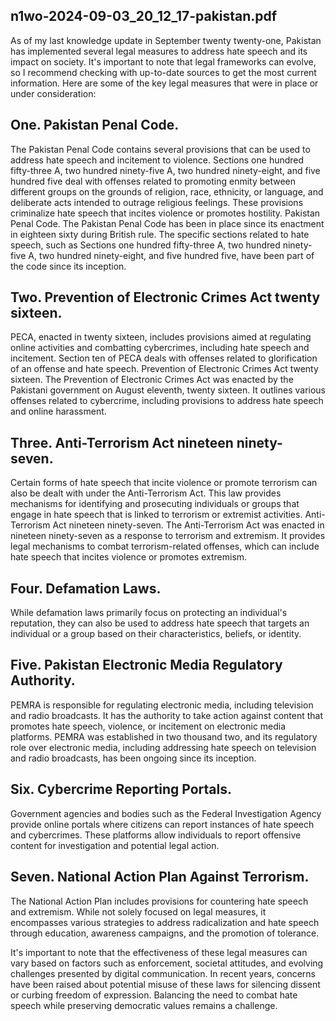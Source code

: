 ## n1wo-2024-09-03_20_12_17-pakistan.pdf

As of my last knowledge update in September twenty twenty-one, Pakistan has implemented several legal measures to address hate speech and its impact on society. It's important to note that legal frameworks can evolve, so I recommend checking with up-to-date sources to get the most current information. Here are some of the key legal measures that were in place or under consideration:


## One. Pakistan Penal Code.

The Pakistan Penal Code contains several provisions that can be used to address hate speech and incitement to violence. Sections one hundred fifty-three A, two hundred ninety-five A, two hundred ninety-eight, and five hundred five deal with offenses related to promoting enmity between different groups on the grounds of religion, race, ethnicity, or language, and deliberate acts intended to outrage religious feelings. These provisions criminalize hate speech that incites violence or promotes hostility. Pakistan Penal Code. The Pakistan Penal Code has been in place since its enactment in eighteen sixty during British rule. The specific sections related to hate speech, such as Sections one hundred fifty-three A, two hundred ninety-five A, two hundred ninety-eight, and five hundred five, have been part of the code since its inception.


## Two. Prevention of Electronic Crimes Act twenty sixteen.

PECA, enacted in twenty sixteen, includes provisions aimed at regulating online activities and combatting cybercrimes, including hate speech and incitement. Section ten of PECA deals with offenses related to glorification of an offense and hate speech. Prevention of Electronic Crimes Act twenty sixteen. The Prevention of Electronic Crimes Act was enacted by the Pakistani government on August eleventh, twenty sixteen. It outlines various offenses related to cybercrime, including provisions to address hate speech and online harassment.


## Three. Anti-Terrorism Act nineteen ninety-seven.

Certain forms of hate speech that incite violence or promote terrorism can also be dealt with under the Anti-Terrorism Act. This law provides mechanisms for identifying and prosecuting individuals or groups that engage in hate speech that is linked to terrorism or extremist activities. Anti-Terrorism Act nineteen ninety-seven. The Anti-Terrorism Act was enacted in nineteen ninety-seven as a response to terrorism and extremism. It provides legal mechanisms to combat terrorism-related offenses, which can include hate speech that incites violence or promotes extremism.


## Four. Defamation Laws.

While defamation laws primarily focus on protecting an individual's reputation, they can also be used to address hate speech that targets an individual or a group based on their characteristics, beliefs, or identity.


## Five. Pakistan Electronic Media Regulatory Authority.

PEMRA is responsible for regulating electronic media, including television and radio broadcasts. It has the authority to take action against content that promotes hate speech, violence, or incitement on electronic media platforms. PEMRA was established in two thousand two, and its regulatory role over electronic media, including addressing hate speech on television and radio broadcasts, has been ongoing since its inception.


## Six. Cybercrime Reporting Portals.

Government agencies and bodies such as the Federal Investigation Agency provide online portals where citizens can report instances of hate speech and cybercrimes. These platforms allow individuals to report offensive content for investigation and potential legal action.


## Seven. National Action Plan Against Terrorism.

The National Action Plan includes provisions for countering hate speech and extremism. While not solely focused on legal measures, it encompasses various strategies to address radicalization and hate speech through education, awareness campaigns, and the promotion of tolerance.

It's important to note that the effectiveness of these legal measures can vary based on factors such as enforcement, societal attitudes, and evolving challenges presented by digital communication. In recent years, concerns have been raised about potential misuse of these laws for silencing dissent or curbing freedom of expression. Balancing the need to combat hate speech while preserving democratic values remains a challenge.